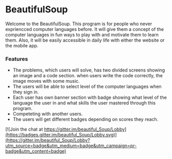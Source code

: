 # BeautifulSoup
Welcome to the BeautifulSoup. This program is for people who never expriencced computer languages before. It will give them a concept of the computer languages in fun ways to play with and motivate them to learn them. Also, it will be easily accessible in daily life with either the website or the mobile app.   

### Features
- The problems, which users will solve, has two divided screens showing an image and a code section. when users write the code correctly,   the image moves with some music.
- The users will be able to select level of the computer languages when they sign in.
- Each user has own banner section with badge showing what level of the language the user in 
  and what skills the user mastered through this program.
- Competeting with another users.
- The users will get different badges depending on scores they reach.

[![Join the chat at https://gitter.im/beautiful_Soup/Lobby](https://badges.gitter.im/beautiful_Soup/Lobby.svg)](https://gitter.im/beautiful_Soup/Lobby?utm_source=badge&utm_medium=badge&utm_campaign=pr-badge&utm_content=badge)
